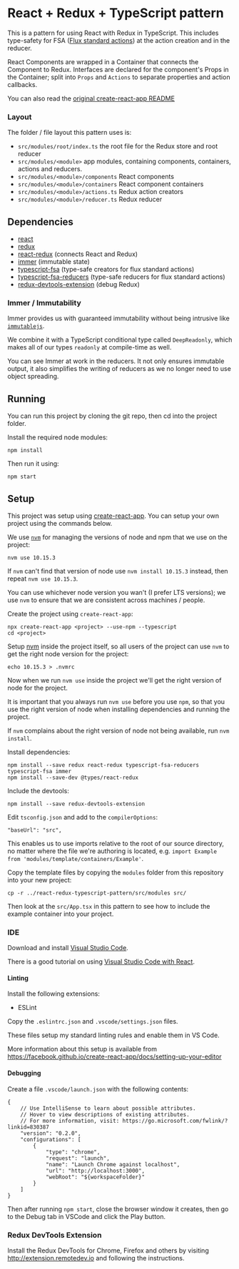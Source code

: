 # React + Redux + TypeScript pattern

This is a pattern for using React with Redux in TypeScript. This includes type-safety for FSA ([Flux standard actions](https://github.com/acdlite/flux-standard-action)) at the action creation and in the reducer.

React Components are wrapped in a Container that connects the Component to Redux. Interfaces are declared for the component's Props in the Container; split into `Props` and `Actions` to separate properties and action callbacks.

You can also read the [original create-react-app README](README-CRA.md)

### Layout

The folder / file layout this pattern uses is:

* `src/modules/root/index.ts` the root file for the Redux store and root reducer
* `src/modules/<module>` app modules, containing components, containers, actions and reducers.
* `src/modules/<module>/components` React components
* `src/modules/<module>/containers` React component containers
* `src/modules/<module>/actions.ts` Redux action creators
* `src/modules/<module>/reducer.ts` Redux reducer

## Dependencies

* [react](http://reactjs.org)
* [redux](https://redux.js.org)
* [react-redux](https://github.com/reactjs/react-redux) (connects React and Redux)
* [immer](https://github.com/immerjs/immer) (immutable state)
* [typescript-fsa](https://github.com/aikoven/typescript-fsa) (type-safe creators for flux standard actions)
* [typescript-fsa-reducers](https://github.com/dphilipson/typescript-fsa-reducers) (type-safe reducers for flux standard actions)
* [redux-devtools-extension](http://extension.remotedev.io) (debug Redux)

### Immer / Immutability

Immer provides us with guaranteed immutability without being intrusive like [`immutablejs`](https://github.com/immutable-js/immutable-js).

We combine it with a TypeScript conditional type called `DeepReadonly`, which makes all of our types `readonly` at compile-time
as well.

You can see Immer at work in the reducers. It not only ensures immutable output, it also simplifies the writing of reducers as
we no longer need to use object spreading.

## Running

You can run this project by cloning the git repo, then cd into the project folder.

Install the required node modules:

```
npm install
```

Then run it using:

```
npm start
```

## Setup

This project was setup using [create-react-app](https://github.com/facebook/create-react-app). You can setup your own project using the commands below.

We use [`nvm`](https://github.com/nvm-sh/nvm) for managing the versions of node and npm that we use on the project:

```
nvm use 10.15.3
```

If `nvm` can't find that version of node use `nvm install 10.15.3` instead, then repeat `nvm use 10.15.3`.

You can use whichever node version you wan't (I prefer LTS versions); we use `nvm` to ensure that we are
consistent across machines / people.

Create the project using `create-react-app`:

```
npx create-react-app <project> --use-npm --typescript
cd <project>
```

Setup [nvm](https://github.com/nvm-sh/nvm) inside the project itself, so all users of the project can
use `nvm` to get the right node version for the project:

```
echo 10.15.3 > .nvmrc
```

Now when we run `nvm use` inside the project we'll get the right version of node for the project.

It is important that you always run `nvm use` before you use `npm`, so that you use the right version of node when installing dependencies and running the project.

If `nvm` complains about the right version of node not being available, run `nvm install`.

Install dependencies:

```
npm install --save redux react-redux typescript-fsa-reducers typescript-fsa immer
npm install --save-dev @types/react-redux
```

Include the devtools:

```
npm install --save redux-devtools-extension
```

Edit `tsconfig.json` and add to the `compilerOptions`:

```
"baseUrl": "src",
```

This enables us to use imports relative to the root of our source directory, no matter where the file we're authoring is located, e.g. `import Example from 'modules/template/containers/Example'`.

Copy the template files by copying the `modules` folder from this
repository into your new project:

```
cp -r ../react-redux-typescript-pattern/src/modules src/
```

Then look at the `src/App.tsx` in this pattern to see how to include the example container into your project.

### IDE

Download and install [Visual Studio Code](https://code.visualstudio.com).

There is a good tutorial on using [Visual Studio Code with React](https://code.visualstudio.com/docs/nodejs/reactjs-tutorial).

#### Linting

Install the following extensions:
* ESLint

Copy the `.eslintrc.json` and `.vscode/settings.json` files.

These files setup my standard linting rules and enable them in VS Code.

More information about this setup is available from https://facebook.github.io/create-react-app/docs/setting-up-your-editor

#### Debugging

Create a file `.vscode/launch.json` with the following contents:

```
{
    // Use IntelliSense to learn about possible attributes.
    // Hover to view descriptions of existing attributes.
    // For more information, visit: https://go.microsoft.com/fwlink/?linkid=830387
    "version": "0.2.0",
    "configurations": [
        {
            "type": "chrome",
            "request": "launch",
            "name": "Launch Chrome against localhost",
            "url": "http://localhost:3000",
            "webRoot": "${workspaceFolder}"
        }
    ]
}
```

Then after running `npm start`, close the browser window it creates, then go to the Debug tab in VSCode and click the Play button.

### Redux DevTools Extension

Install the Redux DevTools for Chrome, Firefox and others by visiting http://extension.remotedev.io and following the instructions.
